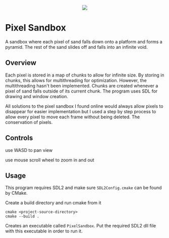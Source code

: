 <p align="center"> <img src="https://github.com/EvanGyori/PixelSandbox/assets/30540753/1cf6c17d-b9e2-4c27-a466-201349501b3c"> </p>

# Pixel Sandbox
A sandbox where each pixel of sand falls down onto a platform and forms a pyramid. The rest of the sand slides off and falls into an infinite void.

## Overview
Each pixel is stored in a map of chunks to allow for infinite size. By storing in chunks, this allows for multithreading for optimization. However, the multithreading hasn't been implemented. Chunks are created whenever a pixel of sand falls outside of its current chunk. The program uses SDL for drawing and window creation.

All solutions to the pixel sandbox I found online would always allow pixels to disappear for easier implementation but I used a step by step process to allow every pixel to move each frame without being deleted. The conservation of pixels.

## Controls
use WASD to pan view
<p>use mouse scroll wheel to zoom in and out

## Usage
This program requires SDL2 and make sure `SDL2Config.cmake` can be found by CMake.

Create a build directory and run cmake from it
```
cmake <project-source-directory>
cmake --build .
```
Creates an executable called `PixelSandbox`. Put the required SDL2 dll file with this executable in order to run it.
